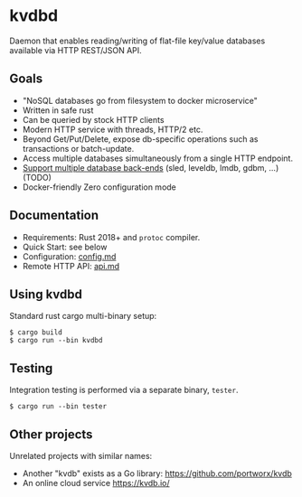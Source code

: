 # kvdbd

Daemon that enables reading/writing of flat-file key/value databases
available via HTTP REST/JSON API.

## Goals

* "NoSQL databases go from filesystem to docker microservice"
* Written in safe rust
* Can be queried by stock HTTP clients
* Modern HTTP service with threads, HTTP/2 etc.
* Beyond Get/Put/Delete, expose db-specific operations such as transactions or batch-update.
* Access multiple databases simultaneously from a single HTTP endpoint.
* [Support multiple database back-ends](https://github.com/jgarzik/kvdbd/issues/6) (sled, leveldb, lmdb, gdbm, ...) (TODO)
* Docker-friendly Zero configuration mode

## Documentation

* Requirements: Rust 2018+ and `protoc` compiler.
* Quick Start: see below
* Configuration:  [config.md](doc/config.md)
* Remote HTTP API:  [api.md](doc/api.md)

## Using kvdbd

Standard rust cargo multi-binary setup:

```
$ cargo build
$ cargo run --bin kvdbd
```

## Testing

Integration testing is performed via a separate binary, `tester`.
```
$ cargo run --bin tester
```

## Other projects

Unrelated projects with similar names:

* Another "kvdb" exists as a Go library: https://github.com/portworx/kvdb
* An online cloud service https://kvdb.io/

